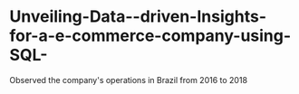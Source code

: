 # Unveiling-Data--driven-Insights-for-a-e-commerce-company-using-SQL-
Observed the company's operations in Brazil from 2016 to 2018
